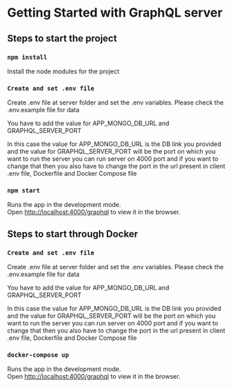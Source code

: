 # Getting Started with GraphQL server

## Steps to start the project

### `npm install`

Install the node modules for the project

### `Create and set .env file`

Create .env file at server folder and set the .env variables. Please check the .env.example file for data

You have to add the value for APP_MONGO_DB_URL and GRAPHQL_SERVER_PORT

In this case the value for APP_MONGO_DB_URL is the DB link you provided and the value for GRAPHQL_SERVER_PORT will be the port on which you want to run the server you can run server on 4000 port and if you want to change that then you also have to change the port in the url present in client .env file, Dockerfile and Docker Compose file

### `npm start`

Runs the app in the development mode.\
Open [http://localhost:4000/graphql](http://localhost:4000/graphql) to view it in the browser.

## Steps to start through Docker

### `Create and set .env file`

Create .env file at server folder and set the .env variables. Please check the .env.example file for data

You have to add the value for APP_MONGO_DB_URL and GRAPHQL_SERVER_PORT

In this case the value for APP_MONGO_DB_URL is the DB link you provided and the value for GRAPHQL_SERVER_PORT will be the port on which you want to run the server you can run server on 4000 port and if you want to change that then you also have to change the port in the url present in client .env file, Dockerfile and Docker Compose file

### `docker-compose up`

Runs the app in the development mode.\
Open [http://localhost:4000/graphql](http://localhost:4000/graphql) to view it in the browser.
